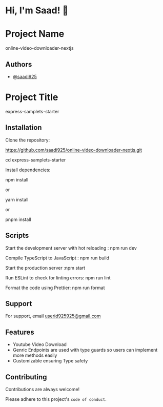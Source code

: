 
# Hi, I'm Saad! 👋

# Project Name 
 online-video-downloader-nextjs

## Authors

- [@saadi925](https://www.github.com/saadi925)


# Project Title

express-samplets-starter


## Installation

Clone the repository:

https://github.com/saadi925/online-video-downloader-nextjs.git

cd express-samplets-starter

Install dependencies:

npm install

or

yarn install

or 

pnpm install

## Scripts

Start the development server with hot reloading  : npm run dev 

Compile TypeScript to JavaScript
:
npm run build


Start the production server
:npm start

Run ESLint to check for linting errors:
npm run lint


Format the code using Prettier:
npm run format
## Support

For support, email userid925925@gmail.com


## Features

- Youtube Video Download
- Genric Endpoints are used with type guards so users can implement more methods easily
- Customizable ensuring Type safety
## Contributing

Contributions are always welcome!

Please adhere to this project's `code of conduct`.
